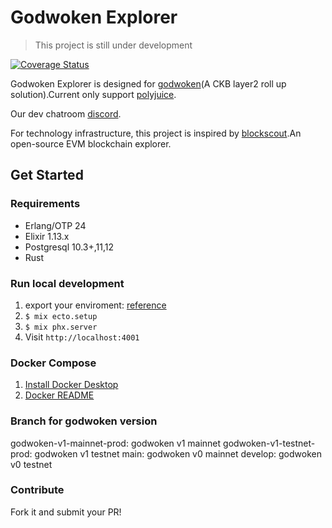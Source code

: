 # Godwoken Explorer

> This project is still under development

[![Coverage Status](https://coveralls.io/repos/github/Magickbase/godwoken_explorer/badge.svg?branch=main)](https://coveralls.io/github/Magickbase/godwoken_explorer?branch=godwoken-v1-mainnet-prod)

Godwoken Explorer is designed for [godwoken](https://github.com/nervosnetwork/godwoken)(A CKB layer2 roll up solution).Current only support [polyjuice](https://github.com/nervosnetwork/godwoken-polyjuice).

Our dev chatroom [discord](https://discord.com/channels/956765352514183188/958261584004804650).

For technology infrastructure, this project is inspired by [blockscout](https://github.com/blockscout/blockscout).An open-source EVM blockchain explorer.
## Get Started
### Requirements

- Erlang/OTP 24
- Elixir 1.13.x
- Postgresql 10.3+,11,12
- Rust

### Run local development
1. export your enviroment: [reference](./docker_compose/envs/.env)
2. `$ mix ecto.setup`
3. `$ mix phx.server`
4. Visit `http://localhost:4001`

### Docker Compose
1. [Install Docker Desktop](https://www.docker.com/products/docker-desktop/)
2. [Docker README](docs/docker-compose.md)

### Branch for godwoken version
godwoken-v1-mainnet-prod: godwoken v1 mainnet
godwoken-v1-testnet-prod: godwoken v1 testnet
main: godwoken v0 mainnet
develop: godwoken v0 testnet

### Contribute
Fork it and submit your PR!
